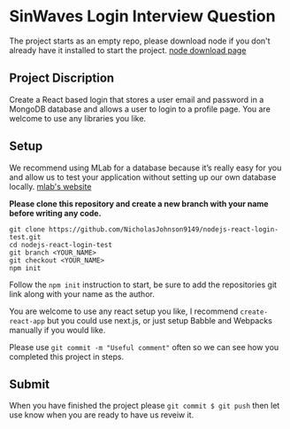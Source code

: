 # SinWaves Login Interview Question 

The project starts as an empty repo, please download node if you don't already have it installed to start the project. [node download page](https://nodejs.org/en/)

## Project Discription
Create a React based login that stores a user email and password in a MongoDB database and allows a user to login to a profile page. You are welcome to use any libraries you like. 


## Setup
We recommend using MLab for a database because it’s really easy for you and allow us to test your application without setting up our own database locally. [mlab's website](https://mlab.com/)

**Please clone this repository and create a new branch with your name before writing any code.**
````
git clone https://github.com/NicholasJohnson9149/nodejs-react-login-test.git
cd nodejs-react-login-test 
git branch <YOUR_NAME>
git checkout <YOUR_NAME>
npm init 
````
Follow the ```npm init``` instruction to start, be sure to add the repositories git link along with your name as the author. 

You are welcome to use any react setup you like, I recommend ```create-react-app``` but you could use next.js, or just setup Babble and Webpacks manually if you would like. 

Please use ````git commit -m "Useful comment"```` often so we can see how you completed this project in steps. 
 
## Submit 
When you have finished the project please ```git commit $ git push``` then let use know when you are ready to have us reveiw it. 
